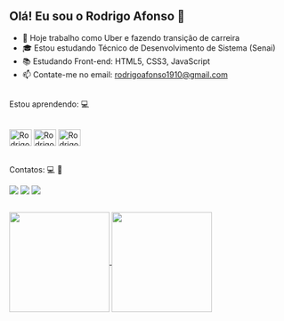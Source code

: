 ## Olá! Eu sou o Rodrigo Afonso 👋

- 🔭 Hoje trabalho como Uber e fazendo transição de carreira 
- :mortar_board: Estou estudando Técnico de Desenvolvimento de Sistema (Senai)
- :books: Estudando Front-end: HTML5, CSS3, JavaScript 
- :mailbox: Contate-me no email: rodrigoafonso1910@gmail.com

##

 Estou aprendendo: :computer:
<div style="display: inline_block"><br>
  <img aling="center" alt="Rodrigo-HTML" height="30" width="40" src="https://cdn.jsdelivr.net/gh/devicons/devicon@latest/icons/html5/html5-original.svg" />        
  <img aling="center" alt="Rodrigo-CSS" height="30" width="40" src="https://cdn.jsdelivr.net/gh/devicons/devicon@latest/icons/css3/css3-original.svg" />  
  <img aling="center" alt="Rodrigo-Js" height="30" width="40"  src="https://cdn.jsdelivr.net/gh/devicons/devicon@latest/icons/javascript/javascript-original.svg" />         
</div>

##

Contatos: :computer: :iphone:
<div>
  <a href="https://www.instagram.com/afonso7336/" target="_blank"><img src="https://img.shields.io/badge/-Instagram-%23E4405F?style=for-the-badge&logo=instagram&logoColor=white" target="blank"></a>
  <a href="https://www.linkedin.com/in/rodrigo-afonso-2646441b3/" target="_blank"><img src="https://img.shields.io/badge/-LinkedIn-%230077B5?style=for-the-badge&logo=linkedin&logoColor=white" target="_blank"></a> 
  <a href="mailto:rodrigoafonso1910@gmail.com"><img src="https://img.shields.io/badge/-Gmail-%23333?style=for-the-badge&logo=gmail&logoColor=white" target="blank"></a>
</div>


##

<div style="display: inline_block">
  <a href="https://github.com/rodrigoafonsobarboza/github-readme-stats">
  <img height=180 align="center" src="https://github-readme-stats.vercel.app/api?username=rodrigoafonsobarboza&show_icons=true&theme=radical" />
  </a> 
  <a href="https://github.com/rodrigoafonsobarboza/convoychat">
  <img height=180 align="center" src="https://github-readme-stats.vercel.app/api/top-langs?username=rodrigoafonsobarboza&show_icons=true&theme=radical&layout=compact&langs_count=8&card_width=320" />
  </a>
</div>
